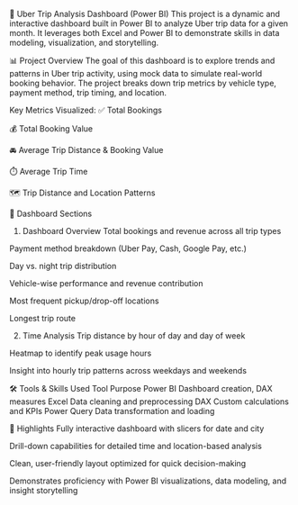 🚗 Uber Trip Analysis Dashboard (Power BI)
This project is a dynamic and interactive dashboard built in Power BI to analyze Uber trip data for a given month. It leverages both Excel and Power BI to demonstrate skills in data modeling, visualization, and storytelling.

📊 Project Overview
The goal of this dashboard is to explore trends and patterns in Uber trip activity, using mock data to simulate real-world booking behavior. The project breaks down trip metrics by vehicle type, payment method, trip timing, and location.

Key Metrics Visualized:
✅ Total Bookings

💰 Total Booking Value

🚘 Average Trip Distance & Booking Value

⏱️ Average Trip Time

🗺️ Trip Distance and Location Patterns

📌 Dashboard Sections
1. Dashboard Overview
Total bookings and revenue across all trip types

Payment method breakdown (Uber Pay, Cash, Google Pay, etc.)

Day vs. night trip distribution

Vehicle-wise performance and revenue contribution

Most frequent pickup/drop-off locations

Longest trip route

2. Time Analysis
Trip distance by hour of day and day of week

Heatmap to identify peak usage hours

Insight into hourly trip patterns across weekdays and weekends

🛠️ Tools & Skills Used
Tool	Purpose
Power BI	Dashboard creation, DAX measures
Excel	Data cleaning and preprocessing
DAX	Custom calculations and KPIs
Power Query	Data transformation and loading

🎯 Highlights
Fully interactive dashboard with slicers for date and city

Drill-down capabilities for detailed time and location-based analysis

Clean, user-friendly layout optimized for quick decision-making

Demonstrates proficiency with Power BI visualizations, data modeling, and insight storytelling
